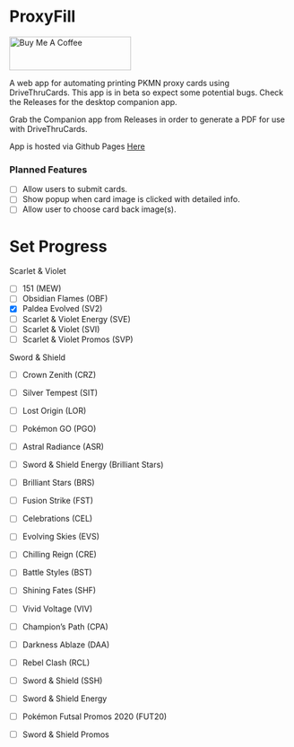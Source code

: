 # ProxyFill
<a href="https://www.buymeacoffee.com/NathenxBrewer" target="_blank"><img src="https://cdn.buymeacoffee.com/buttons/v2/default-yellow.png" alt="Buy Me A Coffee" style="height: 60px !important;width: 217px !important;" ></a>

A web app for automating printing PKMN proxy cards using DriveThruCards.
This app is in beta so expect some potential bugs. Check the Releases for the desktop companion app. 

Grab the Companion app from Releases in order to generate a PDF for use with DriveThruCards.

App is hosted via Github Pages <a href="https://nathenxbrewer.github.io/ProxyFill/" target="_blank">Here</a>

### Planned Features

- [ ] Allow users to submit cards.
- [ ] Show popup when card image is clicked with detailed info.
- [ ] Allow user to choose card back image(s).

# Set Progress
Scarlet & Violet
- [ ] 151 (MEW)
- [ ] Obsidian Flames (OBF)
- [x] Paldea Evolved (SV2)
- [ ] Scarlet & Violet Energy (SVE)
- [ ] Scarlet & Violet (SVI)
- [ ] Scarlet & Violet Promos (SVP)
      
Sword & Shield
- [ ] Crown Zenith (CRZ)
- [ ] Silver Tempest (SIT)
- [ ] Lost Origin (LOR)
- [ ] Pokémon GO (PGO)
- [ ] Astral Radiance (ASR)
- [ ] Sword & Shield Energy (Brilliant Stars)
- [ ] Brilliant Stars (BRS)
- [ ] Fusion Strike (FST)
- [ ] Celebrations (CEL)
- [ ] Evolving Skies (EVS)
- [ ] Chilling Reign (CRE)
- [ ] Battle Styles (BST)
- [ ] Shining Fates (SHF)
- [ ] Vivid Voltage (VIV)
- [ ] Champion’s Path (CPA)
- [ ] Darkness Ablaze (DAA)
- [ ] Rebel Clash (RCL)
- [ ] Sword & Shield (SSH)
- [ ] Sword & Shield Energy
- [ ] Pokémon Futsal Promos 2020 (FUT20)
- [ ] Sword & Shield Promos

